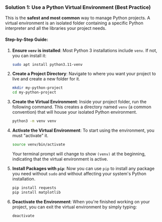 ### Solution 1: Use a Python Virtual Environment (Best Practice)

This is the **safest and most common** way to manage Python projects. A virtual environment is an isolated folder containing a specific Python interpreter and all the libraries your project needs.

#### Step-by-Step Guide:

1. **Ensure `venv` is installed**: Most Python 3 installations include `venv`. If not, you can install it:

   ```sh
   sudo apt install python3.11-venv
   ```

2. **Create a Project Directory**: Navigate to where you want your project to live and create a new folder for it.

   ```sh
   mkdir my-python-project
   cd my-python-project
   ```

3. **Create the Virtual Environment**: Inside your project folder, run the following command. This creates a directory named `venv` (a common convention) that will house your isolated Python environment.

   ```sh
   python3 -m venv venv
   ```

4. **Activate the Virtual Environment**: To start using the environment, you must "activate" it.

   ```sh
   source venv/bin/activate
   ```

   Your terminal prompt will change to show `(venv)` at the beginning, indicating that the virtual environment is active.

5. **Install Packages with `pip`**: Now you can use `pip` to install any package you need without `sudo` and without affecting your system's Python installation.

   ```sh
   pip install requests
   pip install matplotlib
   ```

6. **Deactivate the Environment**: When you're finished working on your project, you can exit the virtual environment by simply typing:
   ```sh
   deactivate
   ```
